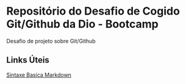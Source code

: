 # Repositório do Desafio de Cogido Git/Github da Dio - Bootcamp 
Desafio de projeto sobre Git/Github

## Links Úteis
 [Sintaxe Basica Markdown](https://www.markdownguide.org/basic-syntax/)

